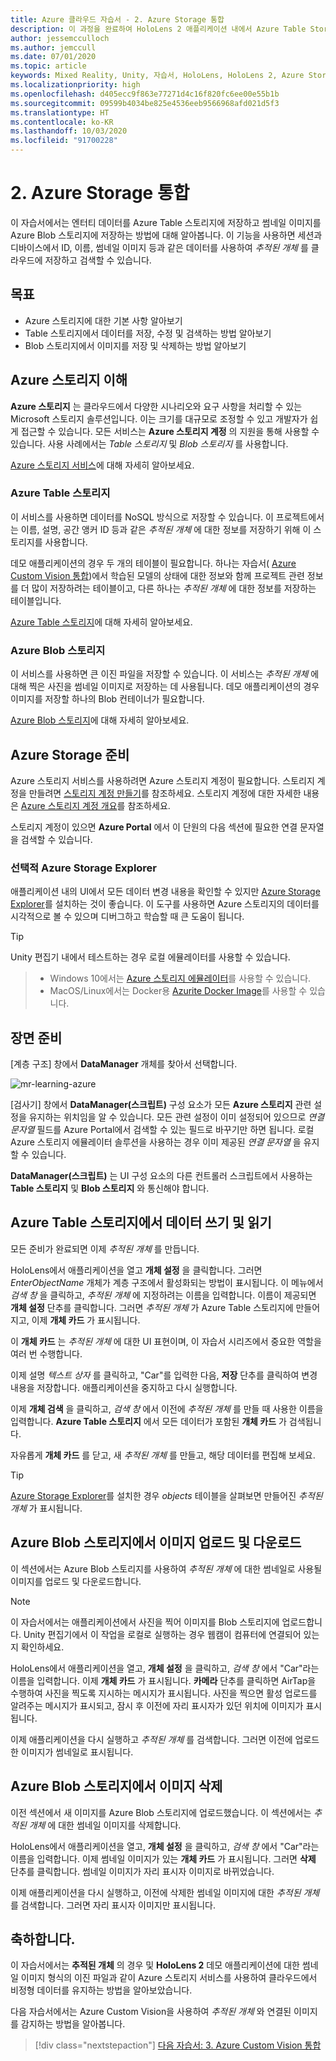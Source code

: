 ```yaml
---
title: Azure 클라우드 자습서 - 2. Azure Storage 통합
description: 이 과정을 완료하여 HoloLens 2 애플리케이션 내에서 Azure Table Storage 및 Azure Blob Storage를 구현하는 방법을 알아봅니다.
author: jessemcculloch
ms.author: jemccull
ms.date: 07/01/2020
ms.topic: article
keywords: Mixed Reality, Unity, 자습서, HoloLens, HoloLens 2, Azure Storage
ms.localizationpriority: high
ms.openlocfilehash: d405ecc9f863e77271d4c16f820fc6ee00e55b1b
ms.sourcegitcommit: 09599b4034be825e4536eeb9566968afd021d5f3
ms.translationtype: HT
ms.contentlocale: ko-KR
ms.lasthandoff: 10/03/2020
ms.locfileid: "91700228"
---
```

# <a name="2-integrating-azure-storage"></a>2. Azure Storage 통합

이 자습서에서는 엔터티 데이터를 Azure Table 스토리지에 저장하고 썸네일 이미지를 Azure Blob 스토리지에 저장하는 방법에 대해 알아봅니다. 이 기능을 사용하면 세션과 디바이스에서 ID, 이름, 썸네일 이미지 등과 같은 데이터를 사용하여 *추적된 개체* 를 클라우드에 저장하고 검색할 수 있습니다.

## <a name="objectives"></a>목표

* Azure 스토리지에 대한 기본 사항 알아보기
* Table 스토리지에서 데이터를 저장, 수정 및 검색하는 방법 알아보기
* Blob 스토리지에서 이미지를 저장 및 삭제하는 방법 알아보기

## <a name="understanding-azure-storage"></a>Azure 스토리지 이해

**Azure 스토리지** 는 클라우드에서 다양한 시나리오와 요구 사항을 처리할 수 있는 Microsoft 스토리지 솔루션입니다. 이는 크기를 대규모로 조정할 수 있고 개발자가 쉽게 접근할 수 있습니다. 모든 서비스는 **Azure 스토리지 계정** 의 지원을 통해 사용할 수 있습니다. 사용 사례에서는 *Table 스토리지* 및 *Blob 스토리지* 를 사용합니다.

[Azure 스토리지 서비스](https://docs.microsoft.com/azure/storage/blobs/storage-blobs-overview)에 대해 자세히 알아보세요.

### <a name="azure-table-storage"></a>Azure Table 스토리지

이 서비스를 사용하면 데이터를 NoSQL 방식으로 저장할 수 있습니다. 이 프로젝트에서는 이름, 설명, 공간 앵커 ID 등과 같은 *추적된 개체* 에 대한 정보를 저장하기 위해 이 스토리지를 사용합니다.

데모 애플리케이션의 경우 두 개의 테이블이 필요합니다. 하나는 자습서( [Azure Custom Vision 통합](mr-learning-azure-03.md))에서 학습된 모델의 상태에 대한 정보와 함께 프로젝트 관련 정보를 더 많이 저장하려는 테이블이고, 다른 하나는 *추적된 개체* 에 대한 정보를 저장하는 테이블입니다.

[Azure Table 스토리지](https://docs.microsoft.com/azure/storage/tables/table-storage-overview)에 대해 자세히 알아보세요.

### <a name="azure-blob-storage"></a>Azure Blob 스토리지

이 서비스를 사용하면 큰 이진 파일을 저장할 수 있습니다. 이 서비스는 *추적된 개체* 에 대해 찍은 사진을 썸네일 이미지로 저장하는 데 사용됩니다.
데모 애플리케이션의 경우 이미지를 저장할 하나의 Blob 컨테이너가 필요합니다.

[Azure Blob 스토리지](https://docs.microsoft.com/azure/storage/blobs/storage-blobs-introduction)에 대해 자세히 알아보세요.

## <a name="preparing-azure-storage"></a>Azure Storage 준비

Azure 스토리지 서비스를 사용하려면 Azure 스토리지 계정이 필요합니다. 스토리지 계정을 만들려면 [스토리지 계정 만들기](https://docs.microsoft.com/azure/storage/common/storage-account-create?tabs=azure-portal)를 참조하세요. 스토리지 계정에 대한 자세한 내용은 [Azure 스토리지 계정 개요](https://docs.microsoft.com/azure/storage/common/storage-account-overview)를 참조하세요.

스토리지 계정이 있으면 **Azure Portal** 에서 이 단원의 다음 섹션에 필요한 연결 문자열을 검색할 수 있습니다.

### <a name="optional-azure-storage-explorer"></a>선택적 Azure Storage Explorer

애플리케이션 내의 UI에서 모든 데이터 변경 내용을 확인할 수 있지만 [Azure Storage Explorer](https://azure.microsoft.com/features/storage-explorer/)를 설치하는 것이 좋습니다. 이 도구를 사용하면 Azure 스토리지의 데이터를 시각적으로 볼 수 있으며 디버그하고 학습할 때 큰 도움이 됩니다.

> [!TIP]
> Unity 편집기 내에서 테스트하는 경우 로컬 에뮬레이터를 사용할 수 있습니다.

> * Windows 10에서는 [Azure 스토리지 에뮬레이터](https://docs.microsoft.com/azure/storage/common/storage-use-emulator)를 사용할 수 있습니다.
> * MacOS/Linux에서는 Docker용 [Azurite Docker Image](https://hub.docker.com/_/microsoft-azure-storage-azurite)를 사용할 수 있습니다.

## <a name="preparing-the-scene"></a>장면 준비

[계층 구조] 창에서 **DataManager** 개체를 찾아서 선택합니다.

![mr-learning-azure](images/mr-learning-azure/tutorial2-section4-step1-1.png)

[검사기] 창에서 **DataManager(스크립트)** 구성 요소가 모든 **Azure 스토리지** 관련 설정을 유지하는 위치임을 알 수 있습니다. 모든 관련 설정이 이미 설정되어 있으므로 *연결 문자열* 필드를 Azure Portal에서 검색할 수 있는 필드로 바꾸기만 하면 됩니다. 로컬 Azure 스토리지 에뮬레이터 솔루션을 사용하는 경우 이미 제공된 *연결 문자열* 을 유지할 수 있습니다.

**DataManager(스크립트)** 는 UI 구성 요소의 다른 컨트롤러 스크립트에서 사용하는 **Table 스토리지** 및 **Blob 스토리지** 와 통신해야 합니다.

## <a name="writing-and-reading-data-from-azure-table-storage"></a>Azure Table 스토리지에서 데이터 쓰기 및 읽기

모든 준비가 완료되면 이제 *추적된 개체* 를 만듭니다.

HoloLens에서 애플리케이션을 열고 **개체 설정** 을 클릭합니다. 그러면 *EnterObjectName* 개체가 계층 구조에서 활성화되는 방법이 표시됩니다. 이 메뉴에서 *검색 창* 을 클릭하고, *추적된 개체* 에 지정하려는 이름을 입력합니다. 이름이 제공되면 **개체 설정** 단추를 클릭합니다. 그러면 *추적된 개체* 가 Azure Table 스토리지에 만들어지고, 이제 **개체 카드** 가 표시됩니다.

이 **개체 카드** 는 *추적된 개체* 에 대한 UI 표현이며, 이 자습서 시리즈에서 중요한 역할을 여러 번 수행합니다.

이제 설명 *텍스트 상자* 를 클릭하고, "Car"를 입력한 다음, **저장** 단추를 클릭하여 변경 내용을 저장합니다. 애플리케이션을 중지하고 다시 실행합니다.

이제 **개체 검색** 을 클릭하고, *검색 창* 에서 이전에 *추적된 개체* 를 만들 때 사용한 이름을 입력합니다. **Azure Table 스토리지** 에서 모든 데이터가 포함된 **개체 카드** 가 검색됩니다.

자유롭게 **개체 카드** 를 닫고, 새 *추적된 개체* 를 만들고, 해당 데이터를 편집해 보세요.

> [!TIP]
> [Azure Storage Explorer](https://azure.microsoft.com/features/storage-explorer/)를 설치한 경우 *objects* 테이블을 살펴보면 만들어진 *추적된 개체* 가 표시됩니다.

## <a name="uploading-and-download-image-from-azure-blob-storage"></a>Azure Blob 스토리지에서 이미지 업로드 및 다운로드

이 섹션에서는 Azure Blob 스토리지를 사용하여 *추적된 개체* 에 대한 썸네일로 사용될 이미지를 업로드 및 다운로드합니다.

> [!NOTE]
> 이 자습서에서는 애플리케이션에서 사진을 찍어 이미지를 Blob 스토리지에 업로드합니다. Unity 편집기에서 이 작업을 로컬로 실행하는 경우 웹캠이 컴퓨터에 연결되어 있는지 확인하세요.

HoloLens에서 애플리케이션을 열고, **개체 설정** 을 클릭하고, *검색 창* 에서 "Car"라는 이름을 입력합니다. 이제 **개체 카드** 가 표시됩니다. **카메라** 단추를 클릭하면 AirTap을 수행하여 사진을 찍도록 지시하는 메시지가 표시됩니다. 사진을 찍으면 활성 업로드를 알려주는 메시지가 표시되고, 잠시 후 이전에 자리 표시자가 있던 위치에 이미지가 표시됩니다.

이제 애플리케이션을 다시 실행하고 *추적된 개체* 를 검색합니다. 그러면 이전에 업로드한 이미지가 썸네일로 표시됩니다.

## <a name="deleting-image-from-azure-blob-storage"></a>Azure Blob 스토리지에서 이미지 삭제

이전 섹션에서 새 이미지를 Azure Blob 스토리지에 업로드했습니다. 이 섹션에서는 *추적된 개체* 에 대한 썸네일 이미지를 삭제합니다.

HoloLens에서 애플리케이션을 열고, **개체 설정** 을 클릭하고, *검색 창* 에서 "Car"라는 이름을 입력합니다. 이제 썸네일 이미지가 있는 **개체 카드** 가 표시됩니다. 그러면 **삭제** 단추를 클릭합니다. 썸네일 이미지가 자리 표시자 이미지로 바뀌었습니다.

이제 애플리케이션을 다시 실행하고, 이전에 삭제한 썸네일 이미지에 대한 *추적된 개체* 를 검색합니다. 그러면 자리 표시자 이미지만 표시됩니다.

## <a name="congratulations"></a>축하합니다.

이 자습서에서는 **추적된 개체** 의 경우 및 **HoloLens 2** 데모 애플리케이션에 대한 썸네일 이미지 형식의 이진 파일과 같이 Azure 스토리지 서비스를 사용하여 클라우드에서 비정형 데이터를 유지하는 방법을 알아보았습니다.

다음 자습서에서는 Azure Custom Vision을 사용하여 *추적된 개체* 와 연결된 이미지를 감지하는 방법을 알아봅니다.

> [!div class="nextstepaction"]
> [다음 자습서: 3. Azure Custom Vision 통합](mr-learning-azure-03.md)
